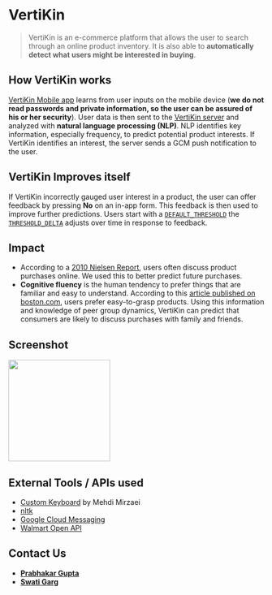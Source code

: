 # VertiKin

> VertiKin is an e-commerce platform that allows the user to search through an online product inventory. It is also able to **automatically detect what users might be interested in buying**. 

## How VertiKin works

[VertiKin Mobile app](https://github.com/prabhakar267/vertikin/tree/master/Android) learns from user inputs on the mobile device (**we do not read passwords and private information, so the user can be assured of his or her security**). User data is then sent to the [VertiKin server](https://github.com/prabhakar267/vertikin/tree/master/server) and analyzed with **natural language processing (NLP)**. NLP identifies key information, especially frequency, to predict potential product interests. If VertiKin identifies an interest, the server sends a GCM push notification to the user.

## VertiKin Improves itself

If VertiKin incorrectly gauged user interest in a product, the user can offer feedback by pressing **No** on an in-app form. This feedback is then used to improve further predictions. Users start with  a [``DEFAULT_THRESHOLD``](https://github.com/prabhakar267/vertikin/blob/master/server/constants.py#L11) the [``THRESHOLD_DELTA``](https://github.com/prabhakar267/vertikin/blob/master/server/constants.py#L13) adjusts over time in response to feedback.

## Impact

+ According to a [2010 Nielsen Report](http://www.nielsen.com/us/en/insights/news/2010/global-online-shopping-report.html), users often discuss product purchases online. We used this to better predict future purchases. 
+ **Cognitive fluency**  is the human tendency to prefer things that are familiar and easy to understand. According to this [article published on boston.com](http://archive.boston.com/bostonglobe/ideas/articles/2010/01/31/easy__true/?page=full), users prefer easy-to-grasp products. Using this information and knowledge of peer group dynamics, VertiKin can predict that consumers are likely to discuss purchases with family and friends.

## Screenshot

<img src="/screenshots/Screenshot_20160821-020950.png" width="200px">

## External Tools / APIs used

+ [Custom Keyboard](https://play.google.com/store/apps/details?id=com.androapps.keystroke.logger) by Mehdi Mirzaei
+ [nltk](http://www.nltk.org/)
+ [Google Cloud Messaging](https://developers.google.com/cloud-messaging/)
+ [Walmart Open API](https://developer.walmartlabs.com/docs)


## Contact Us

+ **[Prabhakar Gupta](mailto:prabhakargupta267@gmail.com)**
+ **[Swati Garg](mailto:swati.garg.nsit@gmail.com)**

